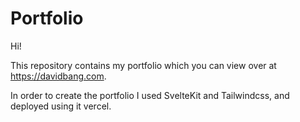 # Portfolio
Hi!

This repository contains my portfolio which you can view over at https://davidbang.com.


In order to create the portfolio I used SvelteKit and Tailwindcss, and deployed using it vercel.